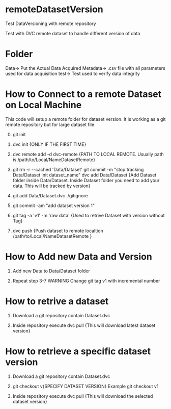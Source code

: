# remoteDatasetVersion
Test DataVersioning with remote repository

Test with DVC remote dataset to handle different version of data

# Folder

Data-> Put the Actual Data Acquired
Metadata-> .csv file with all parameters used for data acquisition
test-> Test used to verify data integrity


# How to Connect to a remote Dataset on Local Machine 

This code will setup a remote folder for dataset version. It is working as a git remote repository but for large dataset file

0) git init

1) dvc init {ONLY IF THE FIRST TIME}

2) dvc remote add -d dvc-remote {PATH TO LOCAL REMOTE. Usually path is  /path/to/Local/NameDatasetRemote}

3) git rm -r --cached 'Data/Dataset'
   git commit -m "stop tracking Data/Dataset init dataset_name"
   dvc add Data/Dataset  {Add Dataset folder inside Data/Dataset. Inside Dataset folder you need to add your data. This will be tracked by version} 

4) git add Data/Dataset.dvc ./gitignore

5) git commit -am "add dataset version 1"

6) git tag -a 'v1' -m 'raw data' {Used to retrive Dataset with version without Tag}

7) dvc push {Push dataset to remote localtion /path/to/Local/NameDatasetRemote }

# How to Add new Data and Version

1) Add new Data to Data/Dataset folder

2) Repeat step 3-7  WARNING Change git tag v1 with incremental number

# How to retrive a dataset

1) Download a git repository contain Dataset.dvc

2) Inside repository execute dvc pull {This will download latest dataset version}



# How to retrieve a specific dataset version

1) Download a git repository contain Dataset.dvc

2) git checkout v{SPECIFY DATASET VERSION} Example git checkout v1

3) Inside repository execute dvc pull {This will download the selected dataset version}

